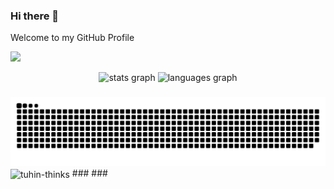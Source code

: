 ### Hi there 👋

Welcome to my GitHub Profile

![](https://komarev.com/ghpvc/?username=RonxldWilson&color=blue)
<div align="center">
  <img src="https://github-readme-stats.vercel.app/api?username=ronxldwilson&hide_title=false&hide_rank=false&show_icons=true&include_all_commits=true&count_private=true&disable_animations=false&theme=dracula&locale=en&hide_border=false&order=1" height="150" alt="stats graph"  />
  <img src="https://github-readme-stats.vercel.app/api/top-langs?username=ronxldwilson&locale=en&hide_title=false&layout=compact&card_width=320&langs_count=5&theme=dracula&hide_border=false&order=2" height="150" alt="languages graph"  />
</div>

###

<img src="https://raw.githubusercontent.com/ronxldwilson/ronxldwilson/output/snake.svg" alt="Snake animation" />
<img align="center" src="https://github-readme-streak-stats.herokuapp.com/?user=tuhin-thinks&" alt="tuhin-thinks" />
###
###

<!--
**RonxldWilson/RonxldWilson** is a ✨ _special_ ✨ repository because its `README.md` (this file) appears on your GitHub profile.

Here are some ideas to get you started:

- 🔭 I’m currently working on ...
- 🌱 I’m currently learning ...
- 👯 I’m looking to collaborate on ...
- 🤔 I’m looking for help with ...
- 💬 Ask me about ...
- 📫 How to reach me: ...
- 😄 Pronouns: ...
- ⚡ Fun fact: ...
-->
